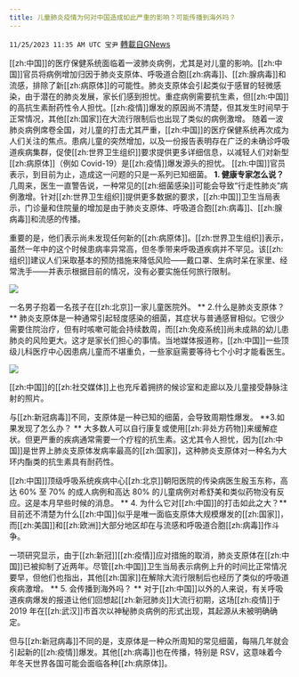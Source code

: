 ```yaml
---
title: 儿童肺炎疫情为何对中国造成如此严重的影响？可能传播到海外吗？
---
```

`11/25/2023 11:35 AM UTC 宝尹` [轉載自GNews](https://gnews.org/articles/2036150)

[[zh:中国]]的医疗保健系统面临着一波肺炎病例，尤其是对儿童的影响。[[zh:中国]]官员将病例增加归因于肺炎支原体、呼吸道合胞[[zh:病毒]]、[[zh:腺病毒]]和流感，排除了新[[zh:病原体]]的可能性。肺炎支原体会引起类似于感冒的轻微感染，由于潜在的肺炎发展，家长们感到担忧。重症病例需要抗生素，但[[zh:中国]]的高抗生素耐药性令人担忧。[[zh:疫情]]爆发的原因尚不清楚，但其发生时间早于正常情况，其他[[zh:国家]]在大流行限制后也出现了类似的病例激增。
随着一波肺炎病例席卷全国，对儿童的打击尤其严重，[[zh:中国]]的医疗保健系统再次成为人们关注的焦点。患病儿童的突然增加，以及一份报告表明存在广泛的未确诊呼吸道疾病集群，促使[[zh:世界卫生组织]]要求提供更多详细信息，以减轻人们对新型[[zh:病原体]]（例如 Covid-19）是[[zh:疫情]]爆发源头的担忧。
[[zh:中国]]官员表示，到目前为止，造成这一问题的只是一系列已知细菌。 
**1. 健康专家怎么说？**
 几周来，医生一直警告说，一种常见的[[zh:细菌感染]]可能会导致“行走性肺炎”病例激增。针对[[zh:世界卫生组织]]提供更多数据的要求，[[zh:中国]]卫生当局表示，门诊量和住院量的增加是由于肺炎支原体、呼吸道合胞[[zh:病毒]]、[[zh:腺病毒]]和流感的传播。

重要的是，他们表示尚未发现任何新的[[zh:病原体]]。[[zh:世界卫生组织]]表示，虽然一年中的这个时候患病率异常高，但冬季带来呼吸道疾病并不罕见。该[[zh:组织]]建议人们采取基本的预防措施来降低风险——戴口罩、生病时呆在家里、经常洗手——并表示根据目前的情况，没有必要实施任何旅行限制。

![](https://i.imgur.com/O8nHrxD.jpg)

一名男子抱着一名孩子在[[zh:北京]]一家儿童医院外。
** 2.什么是肺炎支原体？ **
肺炎支原体是一种通常引起轻度感染的细菌，其症状与普通感冒相似。它很少需要住院治疗，但有时咳嗽可能会持续数周，而[[zh:免疫系统]]尚未成熟的幼儿患肺炎的风险更大。这才是家长们担心的事情。当地媒体报道称，[[zh:中国]]一些顶级儿科医疗中心因患病儿童而不堪重负，一些家庭需要等待七个小时才能看医生。

![](https://i.imgur.com/CpsYvBn.jpg)

[[zh:中国]]的[[zh:社交媒体]]上也充斥着拥挤的候诊室和走廊以及儿童接受静脉注射的照片。 

与[[zh:新冠病毒]]不同，支原体是一种已知的细菌，会导致周期性爆发。 
**3.如果发现了怎么办？ **
大多数人可以自行康复或使用[[zh:非处方药物]]来缓解症状。但更严重的疾病通常需要一个疗程的抗生素。这尤其令人担忧，因为[[zh:中国]]是世界上肺炎支原体发病率最高的[[zh:国家]]，这种肺炎支原体对一种名为大环内酯类的抗生素具有耐药性。

[[zh:中国]]顶级呼吸系统疾病中心[[zh:北京]]朝阳医院的传染病医生殷玉东称，高达 60% 至 70% 的成人病例和高达 80% 的儿童病例对希舒美和类似药物没有反应。这是本月早些时候的消息。
** 4. 为什么它对[[zh:中国]]的打击如此之大？**
 目前还不清楚为什么[[zh:中国]]似乎是唯一面临支原体大规模爆发的[[zh:国家]]，而[[zh:美国]]和[[zh:欧洲]]大部分地区却在与流感和呼吸道合胞[[zh:病毒]]作斗争。

一项研究显示，由于[[zh:新冠]][[zh:疫情]]应对措施的取消，肺炎支原体在[[zh:中国]]已被抑制了近两年。尽管[[zh:中国]]卫生当局表示病例上升的时间比正常情况要早，但他们也指出，其他[[zh:国家]]在解除大流行限制后也经历了类似的呼吸道疾病激增。
** 5. 会传播到海外吗？ **
对于[[zh:中国]]以外的人来说，有关呼吸道疾病爆发的报道让他们回想起[[zh:新冠肺炎]]大流行初期，这场[[zh:疫情]]于 2019 年在[[zh:武汉]]市首次以神秘肺炎病例的形式出现，其起源从未被明确确定。

但与[[zh:新冠病毒]]不同的是，支原体是一种众所周知的常见细菌，每隔几年就会引起新的[[zh:疫情]]爆发。其他[[zh:病毒]]也在传播，特别是 RSV，这意味着今年冬天世界各国可能会面临各种[[zh:病原体]]。





